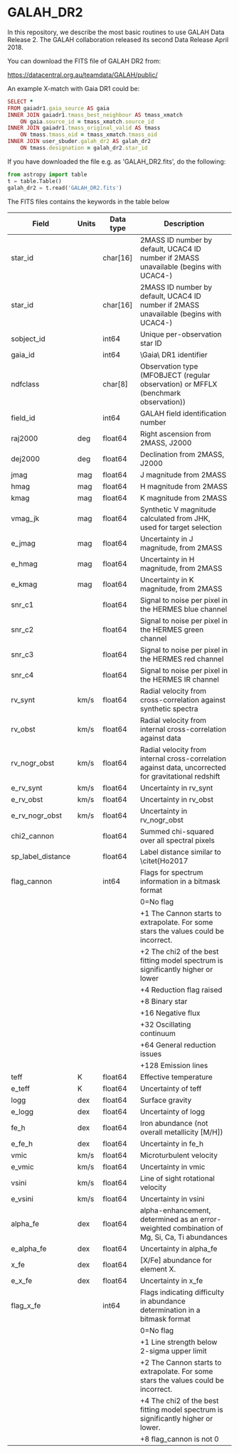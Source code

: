 # GALAH_DR2
In this repository, we describe the most basic routines to use GALAH Data Release 2. The GALAH collaboration released its second Data Release April 2018. 

You can download the FITS file of GALAH DR2 from:

https://datacentral.org.au/teamdata/GALAH/public/

An example X-match with Gaia DR1 could be:

```ruby
SELECT *
FROM gaiadr1.gaia_source AS gaia
INNER JOIN gaiadr1.tmass_best_neighbour AS tmass_xmatch
	ON gaia.source_id = tmass_xmatch.source_id
INNER JOIN gaiadr1.tmass_original_valid AS tmass
	ON tmass.tmass_oid = tmass_xmatch.tmass_oid
INNER JOIN user_sbuder.galah_dr2 AS galah_dr2
	ON tmass.designation = galah_dr2.star_id
```

If you have downloaded the file e.g. as 'GALAH_DR2.fits', do the following:

```python
from astropy import table
t = table.Table()
galah_dr2 = t.read('GALAH_DR2.fits')
```

The FITS files contains the keywords in the table below

| Field | Units | Data type | Description | 
| ------| ------|-----------|-------------|
| star_id | | char[16] | 2MASS ID number by default, UCAC4 ID number if 2MASS unavailable (begins with UCAC4-) |
| star_id | | char[16] | 2MASS ID number by default, UCAC4 ID number if 2MASS unavailable (begins with UCAC4-) | 
sobject_id 	| | int64 | Unique per-observation star ID  | 
gaia_id | | int64 | \Gaia\ DR1 identifier | 
ndfclass | | char[8] | Observation type (MFOBJECT (regular observation) or MFFLX (benchmark observation)) | 
field_id | | int64 | GALAH field identification number | 
raj2000 | deg | float64 | Right ascension from 2MASS, J2000 | 
dej2000 | deg | float64 | Declination from 2MASS, J2000 | 
jmag | mag | float64 | J magnitude from 2MASS | 
hmag | mag | float64 | H magnitude from 2MASS | 
kmag | mag | float64 | K magnitude from 2MASS | 
vmag_jk | mag | float64 | Synthetic V magnitude calculated from JHK, used for target selection | 
e_jmag | mag | float64 | Uncertainty in J magnitude, from 2MASS | 
e_hmag | mag | float64 | Uncertainty in H magnitude, from 2MASS | 
e_kmag | mag | float64 | Uncertainty in K magnitude, from 2MASS | 
snr_c1 | | float64 | Signal to noise per pixel in the HERMES blue channel | 
snr_c2 | | float64 | Signal to noise per pixel in the HERMES green channel | 
snr_c3 | | float64 | Signal to noise per pixel in the HERMES red channel | 
snr_c4 | | float64 | Signal to noise per pixel in the HERMES IR channel | 
rv_synt | km/s | float64 | Radial velocity from cross-correlation against synthetic spectra | 
rv_obst | km/s | float64 | Radial velocity from internal cross-correlation against data | 
rv_nogr_obst | km/s | float64 | Radial velocity from internal cross-correlation against data, uncorrected for gravitational redshift | 
e_rv_synt | km/s | float64 | Uncertainty in rv_synt | 
e_rv_obst | km/s | float64 | Uncertainty in rv_obst | 
e_rv_nogr_obst | km/s | float64 | Uncertainty in rv_nogr_obst | 
chi2_cannon | | float64 | Summed chi-squared over all spectral pixels | 
sp_label_distance | | float64 | Label distance similar to \citet{Ho2017 | 
flag_cannon | | int64 | Flags for spectrum information in a bitmask format | 
| | | | 0=No flag |
| | | | +1 The Cannon starts to extrapolate. For some stars the values could be incorrect. | 
| | | | +2 The chi2 of the best fitting model spectrum is significantly higher or lower | 
| | | | +4 Reduction flag raised | 
| | | | +8 Binary star | 
| | | | +16 Negative flux | 
| | | | +32 Oscillating continuum | 
| | | | +64 General reduction issues | 
| | | | +128 Emission lines | 
teff | K | float64 | Effective temperature | 
e_teff | K | float64 | Uncertainty of teff | 
logg | dex | float64 | Surface gravity | 
e_logg | dex | float64 | Uncertainty of logg | 
fe_h | dex | float64 | Iron abundance (not overall metallicity [M/H]) | 
e_fe_h | dex | float64 | Uncertainty in fe_h | 
vmic | km/s | float64 | Microturbulent velocity | 
e_vmic | km/s | float64 | Uncertainty in vmic | 
vsini | km/s | float64 | Line of sight rotational velocity | 
e_vsini | km/s | float64 | Uncertainty in vsini | 
alpha_fe | dex | float64 | alpha-enhancement, determined as an error-weighted combination of Mg, Si, Ca, Ti abundances | 
e_alpha_fe | dex | float64 | Uncertainty in alpha_fe | 
x_fe | dex | float64 | [X/Fe] abundance for element X.  | 
e_x_fe | dex | float64 | Uncertainty in x_fe | 
flag_x_fe | | int64 | Flags indicating difficulty in abundance determination in a bitmask format | 
| | | | 0=No flag | 
| | | | +1 Line strength below 2-sigma upper limit |
| | | | +2 The Cannon starts to extrapolate. For some stars the values could be incorrect. | 
| | | | +4 The chi2 of the best fitting model spectrum is significantly higher or lower. | 
| | | | +8 flag_cannon is not 0 |
